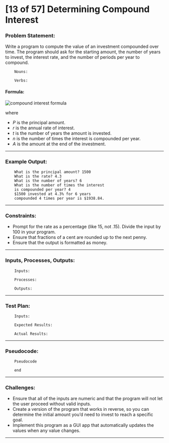 # [13 of 57] Determining Compound Interest

### Problem Statement:

Write a program to compute the value of an investment compounded over time. The program should ask for the starting amount, the number of years to invest, the interest rate, and the number of periods per year to compound.

        Nouns:
        
        Verbs:
        
#### Formula:

![compound interest formula](https://s3.amazonaws.com/engrade-myfiles/4049629875432808/compound_interest_formula.png)

where
* _P_ is the principal amount.
* _r_ is the annual rate of interest.
* _t_ is the number of years the amount is invested.
* _n_ is the number of times the interest is compounded per year.
* _A_ is the amount at the end of the investment.

---
### Example Output:

        What is the principal amount? 1500
        What is the rate? 4.3
        What is the number of years? 6
        What is the number of times the interest
        is compounded per year? 4
        $1500 invested at 4.3% for 6 years
        compounded 4 times per year is $1938.84.
        
---
### Constraints:

* Prompt for the rate as a percentage (like 15, not .15). Divide the input by 100 in your program.
* Ensure that fractions of a cent are rounded up to the next penny.
* Ensure that the output is formatted as money.

---
### Inputs, Processes, Outputs:

        Inputs:
                
        Processes:
                
        Outputs:
                
---
### Test Plan:

        Inputs:
        
        Expected Results:
          
        Actual Results:
        
---
###  Pseudocode:

        Pseudocode

        end

---
### Challenges:

* Ensure that all of the inputs are numeric and that the program will not let the user proceed without valid inputs.
* Create a version of the program that works in reverse, so you can determine the initial amount you’d need to invest to reach a specific goal.
* Implement this program as a GUI app that automatically updates the values when any value changes.

---
